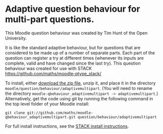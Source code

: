 # Adaptive question behaviour for multi-part questions.

This Moodle question behaviour was created by Tim Hunt of the Open University.

It is like the standard adaptive behaviour, but for questions that are considered
to be made up of a number of separate parts. Each part of the question can register
a try at different times (whenever its inputs are complete, valid and have changed
since the last try). This question behaviour was created for use with STACK
https://github.com/maths/moodle-qtype_stack/

To install, either [download the zip file](https://github.com/maths/moodle-qbehaviour_adaptivemultipart/zipball/master),
unzip it, and place it in the directory `moodle/question/behaviour/adaptivemultipart`.
(You will need to rename the directory `moodle-qbehaviour_adaptivemultipart -> adaptivemultipart`.)
Alternatively, get the code using git by running the following command in the
top level folder of your Moodle install:

    git clone git://github.com/maths/moodle-qbehaviour_adaptivemultipart.git question/behaviour/adaptivemultipart

For full install instructions, see the [STACK install instructions](https://github.com/maths/moodle-qtype_stack/blob/master/doc/en/Installation/index.md).
